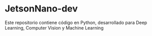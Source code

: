 # JetsonNano-dev
Este repositorio contiene código en Python, desarrollado para Deep Learning, Computer Vision y Machine Learning
